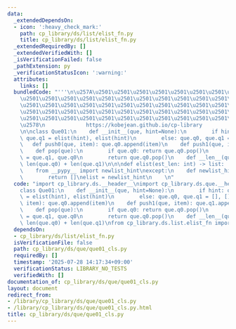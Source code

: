 ```yaml
---
data:
  _extendedDependsOn:
  - icon: ':heavy_check_mark:'
    path: cp_library/ds/list/elist_fn.py
    title: cp_library/ds/list/elist_fn.py
  _extendedRequiredBy: []
  _extendedVerifiedWith: []
  _isVerificationFailed: false
  _pathExtension: py
  _verificationStatusIcon: ':warning:'
  attributes:
    links: []
  bundledCode: "'''\n\u257A\u2501\u2501\u2501\u2501\u2501\u2501\u2501\u2501\u2501\u2501\
    \u2501\u2501\u2501\u2501\u2501\u2501\u2501\u2501\u2501\u2501\u2501\u2501\u2501\
    \u2501\u2501\u2501\u2501\u2501\u2501\u2501\u2501\u2501\u2501\u2501\u2501\u2501\
    \u2501\u2501\u2501\u2501\u2501\u2501\u2501\u2501\u2501\u2501\u2501\u2501\u2501\
    \u2501\u2501\u2501\u2501\u2501\u2501\u2501\u2501\u2501\u2501\u2501\u2501\u2501\
    \u2578\n             https://kobejean.github.io/cp-library               \n'''\n\
    \n\nclass Que01:\n    def __init__(que, hint=None):\n        if hint: que.q0,\
    \ que.q1 = elist(hint), elist(hint)\n        else: que.q0, que.q1 = [], []\n \
    \   def push0(que, item): que.q0.append(item)\n    def push1(que, item): que.q1.append(item)\n\
    \    def pop(que):\n        if que.q0: return que.q0.pop()\n        que.q0, que.q1\
    \ = que.q1, que.q0\n        return que.q0.pop()\n    def __len__(que): return\
    \ len(que.q0) + len(que.q1)\n\n\ndef elist(est_len: int) -> list: ...\ntry:\n\
    \    from __pypy__ import newlist_hint\nexcept:\n    def newlist_hint(hint):\n\
    \        return []\nelist = newlist_hint\n    \n"
  code: "import cp_library.ds.__header__\nimport cp_library.ds.que.__header__\n\n\
    class Que01:\n    def __init__(que, hint=None):\n        if hint: que.q0, que.q1\
    \ = elist(hint), elist(hint)\n        else: que.q0, que.q1 = [], []\n    def push0(que,\
    \ item): que.q0.append(item)\n    def push1(que, item): que.q1.append(item)\n\
    \    def pop(que):\n        if que.q0: return que.q0.pop()\n        que.q0, que.q1\
    \ = que.q1, que.q0\n        return que.q0.pop()\n    def __len__(que): return\
    \ len(que.q0) + len(que.q1)\nfrom cp_library.ds.list.elist_fn import elist"
  dependsOn:
  - cp_library/ds/list/elist_fn.py
  isVerificationFile: false
  path: cp_library/ds/que/que01_cls.py
  requiredBy: []
  timestamp: '2025-07-28 14:17:34+09:00'
  verificationStatus: LIBRARY_NO_TESTS
  verifiedWith: []
documentation_of: cp_library/ds/que/que01_cls.py
layout: document
redirect_from:
- /library/cp_library/ds/que/que01_cls.py
- /library/cp_library/ds/que/que01_cls.py.html
title: cp_library/ds/que/que01_cls.py
---
```

